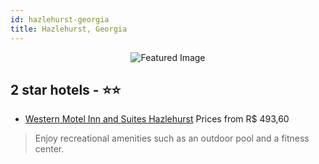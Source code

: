 ```yaml
---
id: hazlehurst-georgia
title: Hazlehurst, Georgia
---
```


<center><img src="https://i.travelapi.com/hotels/1000000/60000/50600/50509/17ffc2ec_z.jpg" alt="Featured Image" /></center>


##  2 star hotels - ⭐️⭐️

-    [Western Motel Inn and Suites Hazlehurst](https://us.hurb.com/hotels/hazlehurst/western-motel-inn-and-suites-hazlehurst-JNP-JP182507?cmp=18055) Prices from R$ 493,60
   > Enjoy recreational amenities such as an outdoor pool and a fitness center.
